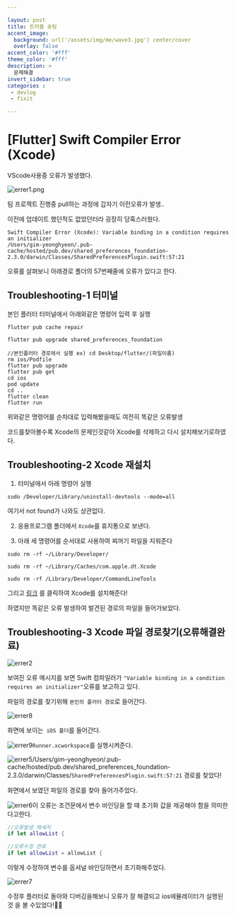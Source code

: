 ```yaml
---

layout: post
title: 트러블 슛팅
accent_image: 
  background: url('/assets/img/me/wave3.jpg') center/cover
  overlay: false
accent_color: '#fff'
theme_color: '#fff'
description: >
  문제해결
invert_sidebar: true
categories :
 - devlog	
 - fixit

---
```


# [Flutter] Swift Compiler Error (Xcode)

VScode사용중 오류가 발생했다.

![errer1.png](../../../assets/img/blog/errer1.png)

팀 프로젝트 진행중 pull하는 과정에 갑자기 이런오류가 발생..

이전에 업데이트 했던적도 없었던터라 굉장히 당혹스러웠다. 

```
Swift Compiler Error (Xcode): Variable binding in a condition requires an initializer
/Users/gim-yeonghyeon/.pub-cache/hosted/pub.dev/shared_preferences_foundation-2.3.0/darwin/Classes/SharedPreferencesPlugin.swift:57:21
```

오류를 살펴보니 아래경로 폴더의 57번째줄에 오류가 있다고 한다.



## Troubleshooting-1 터미널

본인 플러터 터미널에서 아래와같은 명령어 입력 후 실행

```
flutter pub cache repair
```

```
flutter pub upgrade shared_preferences_foundation
```

```
//본인플러터 경로에서 실행 ex) cd Desktop/flutter/(파일이름)
rm ios/Podfile
flutter pub upgrade
flutter pub get
cd ios
pod update
cd ..
flutter clean
flutter run
```

위와같은 명령어를 순차대로 입력해봤을때도 여전히 똑같은 오류발생

코드를찾아볼수록 Xcode의 문제인것같아 Xcode를 삭제하고 다시 설치해보기로하였다.



## Troubleshooting-2 Xcode 재설치

1. 터미널에서 아래 명령어 실행

```
sudo /Developer/Library/uninstall-devtools --mode=all
```

여기서 not found가 나와도 상관없다.

2. 응용프로그램 폴더에서 `Xcode`를 휴지통으로 보낸다.

3. 아래 세 명령어를 순서대로 사용하여 찌꺼기 파일을 지워준다

```
sudo rm -rf ~/Library/Developer/
```

```
sudo rm -rf ~/Library/Caches/com.apple.dt.Xcode
```

```
sudo rm -rf /Library/Developer/CommandLineTools
```



그리고 [링크](https://agilecatch.github.io/devlog/fixit/2023-06-16-%ED%94%8C%EB%9F%AC%ED%84%B0%EC%84%A4%EC%B9%98/) 를 클릭하여 Xcode를 설치해준다!

하였지만 똑같은 오류 발생하여 발견된 경로의 파일을 들어가보았다.



## Troubleshooting-3 Xcode 파일 경로찾기(오류해결완료)

![errer2](../../../assets/img/blog/errer2.png)

보여진 오류 메시지를 보면 Swift 컴파일러가 `"Variable binding in a condition requires an initializer"`오류를 보고하고 있다. 

파일의 경로를 찾기위해 `본인의 플러터 경로`로 들어간다.

![errer8](../../../assets/img/blog/errer8.png)

화면에 보이는` iOS 폴더`를 들어간다.

![errer9](../../../assets/img/blog/errer9.png)`Runner.xcworkspace`를 실행시켜준다.

![errer5](../../../assets/img/blog/errer5-8643449.png)/Users/gim-yeonghyeon/.pub-cache/hosted/pub.dev/shared_preferences_foundation-2.3.0/darwin/Classes/`SharedPreferencesPlugin.swift:57:21` 경로를 찾았다!

화면에서 보였던  파일의 경로를 찾아 들어가주었다.

![errer6](../../../assets/img/blog/errer6.png)이 오류는 조건문에서 변수 바인딩을 할 때 초기화 값을 제공해야 함을 의미한다고한다.

```swift
//오류발생 메세지
if let allowList {
```

```swift
//오류수정 완료
if let allowList = allowList {
```

이렇게 수정하여 변수를 옵셔널 바인딩하면서 초기화해주었다.

![errer7](../../../assets/img/blog/errer7.png)

수정후 플러터로 돌아와 디버깅을해보니 오류가 잘 해결되고 ios에뮬레이터가 실행된 것 을 볼 수있었다!🙌🏻
